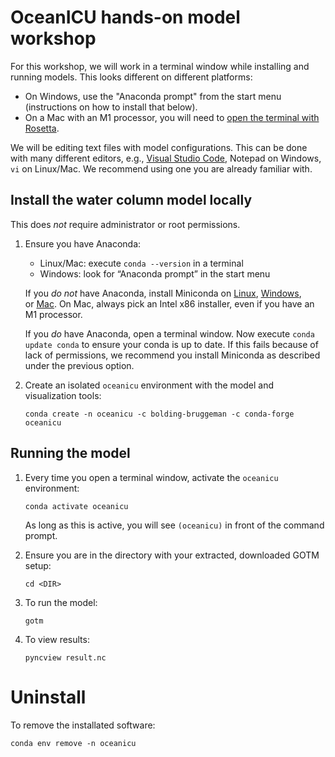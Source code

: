 # OceanICU hands-on model workshop

For this workshop, we will work in a terminal window while installing and running models. This looks different on different platforms:
* On Windows, use the "Anaconda prompt" from the start menu (instructions on how to install that below).
* On a Mac with an M1 processor, you will need to [open the terminal with Rosetta](https://www.byran.tech/html/how-to-make-a-rosetta-2-emulated-x86-terminal-on-arm-apple-silicon-chips.html).

We will be editing text files with model configurations. This can be done with many different editors, e.g., [Visual Studio Code](https://code.visualstudio.com/), Notepad on Windows, `vi` on Linux/Mac. We recommend using one you are already familiar with.

## Install the water column model locally

This does *not* require administrator or root permissions.

1. Ensure you have Anaconda:
   - Linux/Mac: execute `conda --version` in a terminal
   - Windows: look for “Anaconda prompt” in the start menu

   If you *do not* have Anaconda, install Miniconda on [Linux](https://conda.io/projects/conda/en/stable/user-guide/install/linux.html), [Windows](https://conda.io/projects/conda/en/stable/user-guide/install/windows.html), or [Mac](https://conda.io/projects/conda/en/stable/user-guide/install/macos.html). On Mac, always pick an Intel x86 installer, even if you have an M1 processor.

   If you *do* have Anaconda, open a terminal window. Now execute `conda update conda` to ensure your conda is up to date. If this fails because of lack of permissions, we recommend you install Miniconda as described under the previous option.

2. Create an isolated `oceanicu` environment with the model and visualization tools:
    ```
    conda create -n oceanicu -c bolding-bruggeman -c conda-forge oceanicu
    ```

## Running the model

1. Every time you open a terminal window, activate the `oceanicu` environment:
   ```
   conda activate oceanicu
   ```
   As long as this is active, you will see `(oceanicu)` in front of the command prompt.

2. Ensure you are in the directory with your extracted, downloaded GOTM setup:
   ```
   cd <DIR>
   ```

3. To run the model:
   ```
   gotm
   ```

4. To view results:
   ```
   pyncview result.nc
   ```

# Uninstall

To remove the installated software:

```
conda env remove -n oceanicu
```